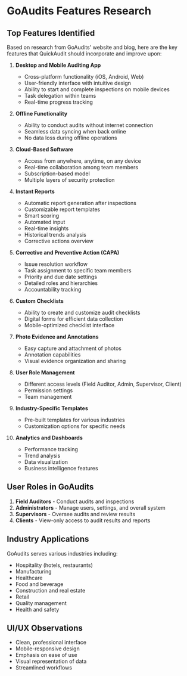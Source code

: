 # GoAudits Features Research

## Top Features Identified

Based on research from GoAudits' website and blog, here are the key features that QuickAudit should incorporate and improve upon:

1. **Desktop and Mobile Auditing App**
   - Cross-platform functionality (iOS, Android, Web)
   - User-friendly interface with intuitive design
   - Ability to start and complete inspections on mobile devices
   - Task delegation within teams
   - Real-time progress tracking

2. **Offline Functionality**
   - Ability to conduct audits without internet connection
   - Seamless data syncing when back online
   - No data loss during offline operations

3. **Cloud-Based Software**
   - Access from anywhere, anytime, on any device
   - Real-time collaboration among team members
   - Subscription-based model
   - Multiple layers of security protection

4. **Instant Reports**
   - Automatic report generation after inspections
   - Customizable report templates
   - Smart scoring
   - Automated input
   - Real-time insights
   - Historical trends analysis
   - Corrective actions overview

5. **Corrective and Preventive Action (CAPA)**
   - Issue resolution workflow
   - Task assignment to specific team members
   - Priority and due date settings
   - Detailed roles and hierarchies
   - Accountability tracking

6. **Custom Checklists**
   - Ability to create and customize audit checklists
   - Digital forms for efficient data collection
   - Mobile-optimized checklist interface

7. **Photo Evidence and Annotations**
   - Easy capture and attachment of photos
   - Annotation capabilities
   - Visual evidence organization and sharing

8. **User Role Management**
   - Different access levels (Field Auditor, Admin, Supervisor, Client)
   - Permission settings
   - Team management

9. **Industry-Specific Templates**
   - Pre-built templates for various industries
   - Customization options for specific needs

10. **Analytics and Dashboards**
    - Performance tracking
    - Trend analysis
    - Data visualization
    - Business intelligence features

## User Roles in GoAudits

1. **Field Auditors** - Conduct audits and inspections
2. **Administrators** - Manage users, settings, and overall system
3. **Supervisors** - Oversee audits and review results
4. **Clients** - View-only access to audit results and reports

## Industry Applications

GoAudits serves various industries including:
- Hospitality (hotels, restaurants)
- Manufacturing
- Healthcare
- Food and beverage
- Construction and real estate
- Retail
- Quality management
- Health and safety

## UI/UX Observations

- Clean, professional interface
- Mobile-responsive design
- Emphasis on ease of use
- Visual representation of data
- Streamlined workflows
